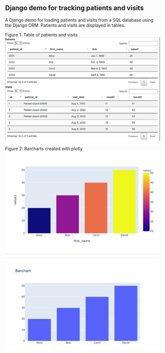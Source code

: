 ## Django demo for tracking patients and visits

A Django demo for loading patients and visits from a SQL database using the Django ORM.
Patients and visits are displayed in tables.

Figure 1: Table of patients and visits
![Table of patients and visits](images/screenshot-01.png)

Figure 2: Barcharts created with plotly
![Barcharts created with plotly](images/screenshot-02.png)
